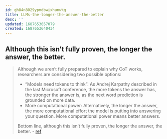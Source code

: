 ```yaml
---
id: gh84n8029ypmdbwixhunwkq
title: LLMs-the-longer-the-answer-the-better
desc: ''
updated: 1687653657079
created: 1687653640434
---
```


## Although this isn’t fully proven, the longer the answer, the better.

> Although we aren’t fully prepared to explain why CoT works, researchers are considering two possible options:
> 
> - “Models need tokens to think”: As Andrej Karpathy described in the last Microsoft conference, the more tokens the answer has, the stronger the answer is, as the next word prediction is grounded on more data.
> - More computational power: Alternatively, the longer the answer, the more computational effort the model is putting into answering your question. More computational power means better answers.
> 
> Bottom line, although this isn’t fully proven, the longer the answer, the better. - [ref](https://medium.com/@ignacio.de.gregorio.noblejas/tree-of-thoughts-f07aa4093870)

